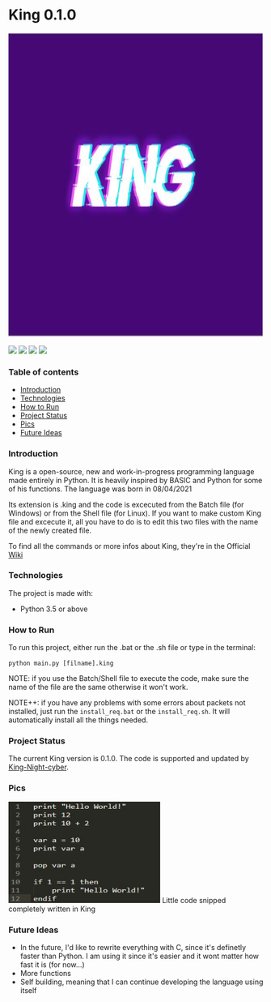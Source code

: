 # King 0.1.0

<img src="Logo.jpg" width="800" height="600"/>

![](https://img.shields.io/github/languages/top/King-Night-cyber/King-Programming-Language)
![](https://img.shields.io/github/repo-size/King-Night-cyber/King-Programming-Language)
![](https://img.shields.io/maintenance/yes/2021)
![](https://img.shields.io/badge/working-yes-brightgreen)

### Table of contents
* [Introduction](#introduction)
* [Technologies](#technologies)
* [How to Run](#how-to-run)
* [Project Status](#project-status)
* [Pics](#pics)
* [Future Ideas](#future-ideas)

### Introduction
King is a open-source, new and work-in-progress programming language made entirely in Python. It is heavily inspired by BASIC and Python for some of his functions. The language was born in 08/04/2021

Its extension is .king and the code is excecuted from the Batch file (for Windows) or from the Shell file (for Linux). If you want to make custom King file and excecute it, all you have to do is to edit this two files with the name of the newly created file.

To find all the commands or more infos about King, they're in the Official [Wiki](https://github.com/King-Night-cyber/King-Programming-Language/wiki)

### Technologies
The project is made with:
* Python 3.5 or above

### How to Run
To run this project, either run the .bat or the .sh file or type in the terminal:

```
python main.py [filname].king
```

NOTE: if you use the Batch/Shell file to execute the code, make sure the name of the file are the same otherwise it won't work.

NOTE++: if you have any problems with some errors about packets not installed, just run the ` install_req.bat ` or the ` install_req.sh `. It will automatically install all the things needed.

### Project Status
The current King version is 0.1.0. The code is supported and updated by [King-Night-cyber](#https://github.com/King-Night-cyber).

### Pics
<img src="Image1.jpg" width="300" height="200"/> 
Little code snipped completely written in King

### Future Ideas
* In the future, I'd like to rewrite everything with C, since it's definetly faster than Python. I am using it since it's easier and it wont matter how fast it is (for now...)
* More functions
* Self building, meaning that I can continue developing the language using itself
